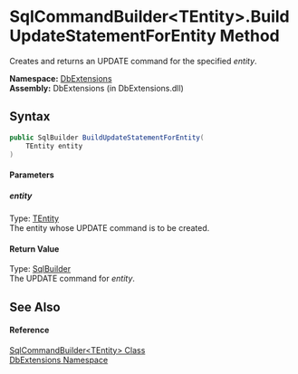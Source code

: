 SqlCommandBuilder&lt;TEntity>.BuildUpdateStatementForEntity Method
==================================================================
Creates and returns an UPDATE command for the specified *entity*.

**Namespace:** [DbExtensions][1]  
**Assembly:** DbExtensions (in DbExtensions.dll)

Syntax
------

```csharp
public SqlBuilder BuildUpdateStatementForEntity(
	TEntity entity
)
```

#### Parameters

##### *entity*
Type: [TEntity][2]  
The entity whose UPDATE command is to be created.

#### Return Value
Type: [SqlBuilder][3]  
The UPDATE command for *entity*.

See Also
--------

#### Reference
[SqlCommandBuilder&lt;TEntity> Class][2]  
[DbExtensions Namespace][1]  

[1]: ../README.md
[2]: README.md
[3]: ../SqlBuilder/README.md